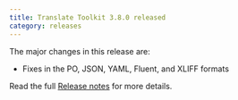 ```yaml
---
title: Translate Toolkit 3.8.0 released
category: releases
---
```


The major changes in this release are:

- Fixes in the PO, JSON, YAML, Fluent, and XLIFF formats

Read the full [Release notes](http://docs.translatehouse.org/projects/translate-toolkit/en/latest/releases/3.8.0.html) for more details.
